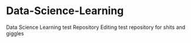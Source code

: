 # Data-Science-Learning
Data Science Learning test Repository
Editing test repository for shits and giggles

